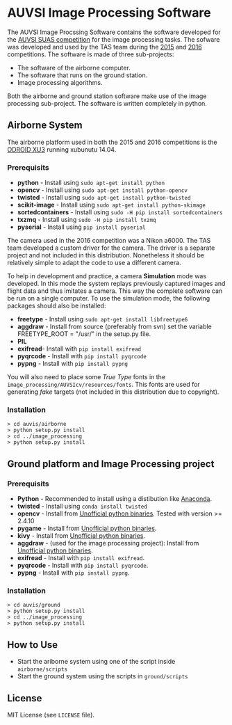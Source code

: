 # AUVSI Image Processing Software

The AUVSI Image Procssing Software contains the software developed for the
[AUVSI SUAS competition](http://www.auvsi-suas.org/) for the image processing
tasks.
The sofware was developed and used by the TAS team during the
[2015](http://www.auvsi-suas.org/competitions/2015/) and 
[2016](http://www.auvsi-suas.org/competitions/2016/) competitions.
The software is made of three sub-projects:

  * The software of the airborne computer.
  * The software that runs on the ground station.
  * Image processing algorithms.

Both the airborne and ground station software make use of the image processing
sub-project.
The software is written completely in python.

## Airborne System

The airborne platform used in both the 2015 and 2016 competitions is the
[ODROID XU3](http://www.hardkernel.com/main/products/prdt_info.php?g_code=G140448267127)
running xubunutu 14.04.

### Prerequisits

* **python** - Install using ```sudo apt-get install python```
* **opencv** - Install using ```sudo apt-get install python-opencv```
* **twisted** - Install using ```sudo apt-get install python-twisted```
* **scikit-image** - Install using ```sudo apt-get install python-skimage```
* **sortedcontainers** - Install using ```sudo -H pip install sortedcontainers```
* **txzmq** - Install using ```sudo -H pip install txzmq```
* **pyserial** - Install using ```pip install pyserial```

The camera used in the 2016 competition was a Nikon a6000. The TAS team
developed a custom driver for the camera. The driver is a separate
project and not included in this distribution. Nonetheless it should be
relatively simple to adapt the code to use a different camera.

To help in development and practice, a camera **Simulation** mode was developed.
In this mode the system replays previously captured images and flight data and
thus imitates a camera. This way the complete software can be run on a
single computer.
To use the simulation mode, the following packages should also be
installed:

* **freetype** - Install using ```sudo apt-get install libfreetype6```
* **aggdraw** - Install from source (preferably from svn) set the
  variable FREETYPE_ROOT = "/usr/" in the setup.py file.
* **PIL**
* **exifread**- Install with ```pip install exifread```
* **pyqrcode** - Install with ```pip install pyqrcode```
* **pypng** - Install with ```pip install pypng```

You will also need to place some *True Type* fonts in the
```image_processing/AUVSIcv/resources/fonts```. This fonts are used for
generating *fake* targets (not included in this distribution due to copyright).

### Installation

    > cd auvis/airborne
    > python setup.py install
    > cd ../image_processing
    > python setup.py install

## Ground platform and Image Processing project

### Prerequisits

* **Python** - Recommended to install using a distibution like
  [Anaconda](https://www.continuum.io/downloads).
* **twisted** - Install using ```conda install twisted```
* **opencv** - Install from [Unofficial python binaries](http://www.lfd.uci.edu/~gohlke/pythonlibs/).
  Tested with version >= 2.4.10
* **pygame** - Install from [Unofficial python binaries](http://www.lfd.uci.edu/~gohlke/pythonlibs/).
* **kivy** - Install from [Unofficial python binaries](http://www.lfd.uci.edu/~gohlke/pythonlibs/).
* **aggdraw** - (used for the image processing project):
  Install from [Unofficial python binaries](http://www.lfd.uci.edu/~gohlke/pythonlibs/).
* **exifread** - Install with ```pip install exifread```.
* **pyqrcode** - Install with ```pip install pyqrcode```.
* **pypng** - Install with ```pip install pypng```.

### Installation

    > cd auvis/ground
    > python setup.py install
    > cd ../image_processing
    > python setup.py install

## How to Use

* Start the ariborne system using one of the script inside ```airborne/scripts```
* Start the ground system using the scripts in ```ground/scripts```

## License

MIT License (see `LICENSE` file).
